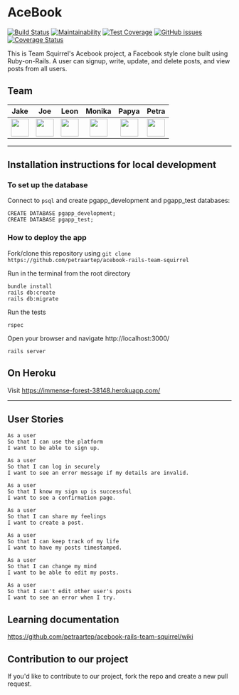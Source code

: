# AceBook

[![Build Status](https://travis-ci.com/petraartep/acebook-rails-team-squirrel.svg?branch=newmaster)](https://travis-ci.com/petraartep/acebook-rails-team-squirrel) [![Maintainability](https://api.codeclimate.com/v1/badges/7099a0f9513bc4f965f0/maintainability)](https://codeclimate.com/github/petraartep/acebook-rails-team-squirrel/maintainability) [![Test Coverage](https://api.codeclimate.com/v1/badges/7099a0f9513bc4f965f0/test_coverage)](https://codeclimate.com/github/petraartep/acebook-rails-team-squirrel/test_coverage) [![GitHub issues](https://img.shields.io/github/issues/petraartep/acebook-rails-team-squirrel.svg)](https://github.com/petraartep/acebook-rails-team-squirrel/issues) [![Coverage Status](https://coveralls.io/repos/github/petraartep/acebook-rails-team-squirrel/badge.svg?branch=newmaster)](https://coveralls.io/github/petraartep/acebook-rails-team-squirrel?branch=newmaster)


This is Team Squirrel's Acebook project, a Facebook style clone built using Ruby-on-Rails. A user can signup, write, update, and delete posts, and view posts from all users. 


## Team

| Jake |  Joe | Leon | Monika | Papya | Petra |
| :-----: | :-------:  | :------:  | :------:  | :------:  |:-------: |
|<a href='https://github.com/binaryred01'><img src='https://user-images.githubusercontent.com/23095774/60434119-56192e00-9bfe-11e9-8156-26105b51e0d7.png' width='40'></a>|<a href='https://github.com/josephtownshend'><img src='https://user-images.githubusercontent.com/23095774/60434119-56192e00-9bfe-11e9-8156-26105b51e0d7.png' width='40'></a>|<a href='https://github.com/leonlevitate'><img src='https://user-images.githubusercontent.com/23095774/60434119-56192e00-9bfe-11e9-8156-26105b51e0d7.png' width='40'></a>|<a href='https://github.com/monikakaczan'><img src='https://user-images.githubusercontent.com/23095774/60434119-56192e00-9bfe-11e9-8156-26105b51e0d7.png' width='40'></a>|<a href='https://github.com/Paps32'><img src='https://user-images.githubusercontent.com/23095774/60434119-56192e00-9bfe-11e9-8156-26105b51e0d7.png' width='40'></a>|<a href='https://github.com/petraartep'><img src='https://user-images.githubusercontent.com/23095774/60434119-56192e00-9bfe-11e9-8156-26105b51e0d7.png' width='40'></a>|

---

## Installation instructions for local development	

### To set up the database

Connect to `psql` and create pgapp_development and pgapp_test databases:

```
CREATE DATABASE pgapp_development;
CREATE DATABASE pgapp_test;
```

### How to deploy the app	

Fork/clone this repository using `git clone https://github.com/petraartep/acebook-rails-team-squirrel`

Run in the terminal from the root directory

```
bundle install
rails db:create
rails db:migrate
```

Run the tests

```
rspec
```


Open your browser and navigate http://localhost:3000/
```
rails server 
```

## On Heroku

Visit https://immense-forest-38148.herokuapp.com/


---

## User Stories

```
As a user
So that I can use the platform
I want to be able to sign up.
```

```
As a user
So that I can log in securely
I want to see an error message if my details are invalid.
```

```
As a user
So that I know my sign up is successful
I want to see a confirmation page.
```

```
As a user
So that I can share my feelings
I want to create a post.
```

```
As a user
So that I can keep track of my life
I want to have my posts timestamped.
```

```
As a user
So that I can change my mind
I want to be able to edit my posts.
```

```
As a user
So that I can't edit other user's posts
I want to see an error when I try.
```


## Learning documentation

https://github.com/petraartep/acebook-rails-team-squirrel/wiki


## Contribution to our project	

If you'd like to contribute to our project, fork the repo and create a new pull request.
